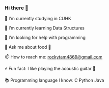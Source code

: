 ### Hi there 👋



🔭 I’m currently studying in CUHK 

🌱 I’m currently learning Data Structures 

🤔 I’m looking for help with programming

💬 Ask me about food 🍲 

📫 How to reach me: rockytam4869@gmail.com

⚡ Fun fact: I like playing the acoustic guitar 🎸 

📚 Programming language I know: C Python Java 


